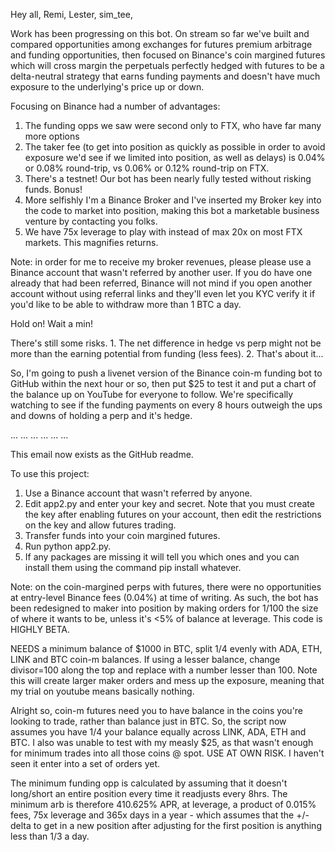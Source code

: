 Hey all, Remi, Lester, sim_tee,



Work has been progressing on this bot. On stream so far we've built and compared opportunities among exchanges for futures premium arbitrage and funding opportunities, then focused on Binance's coin margined futures which will cross margin the perpetuals perfectly hedged with futures to be a delta-neutral strategy that earns funding payments and doesn't have much exposure to the underlying's price up or down. 



Focusing on Binance had a number of advantages:



1. The funding opps we saw were second only to FTX, who have far many more options
2. The taker fee (to get into position as quickly as possible in order to avoid exposure we'd see if we limited into position, as well as delays) is 0.04% or 0.08% round-trip, vs 0.06% or 0.12% round-trip on FTX. 
3. There's a testnet! Our bot has been nearly fully tested without risking funds. Bonus!
4. More selfishly I'm a Binance Broker and I've inserted my Broker key into the code to market into position, making this bot a marketable business venture by contacting you folks. 
5. We have 75x leverage to play with instead of max 20x on most FTX markets. This magnifies returns. 



Note: in order for me to receive my broker revenues, please please use a Binance account that wasn't referred by another user. If you do have one already that had been referred, Binance will not mind if you open another account without using referral links and they'll even let you KYC verify it if you'd like to be able to withdraw more than 1 BTC a day. 



Hold on! Wait a min!



There's still some risks. 1. The net difference in hedge vs perp might not be more than the earning potential from funding (less fees). 2. That's about it...



So, I'm going to push a livenet version of the Binance coin-m funding bot to GitHub within the next hour or so, then put $25 to test it and put a chart of the balance up on YouTube for everyone to follow. We're specifically watching to see if the funding payments on every 8 hours outweigh the ups and downs of holding a perp and it's hedge. 



...
... ...
... ... ...



This email now exists as the GitHub readme. 



To use this project: 



1. Use a Binance account that wasn't referred by anyone. 
2. Edit app2.py and enter your key and secret. Note that you must create the key after enabling futures on your account, then edit the restrictions on the key and allow futures trading. 
3. Transfer funds into your coin margined futures. 
4. Run python app2.py. 
5. If any packages are missing it will tell you which ones and you can install them using the command pip install whatever. 



Note: on the coin-margined perps with futures, there were no opportunities at entry-level Binance fees (0.04%) at time of writing. As such, the bot has been redesigned to maker into position by making orders for 1/100 the size of where it wants to be, unless it's <5% of balance at leverage. This code is HIGHLY BETA. 



NEEDS a minimum balance of $1000 in BTC, split 1/4 evenly with ADA, ETH, LINK and BTC coin-m balances. If using a lesser balance, change divisor=100 along the top and replace with a number lesser than 100. Note this will create larger maker orders and mess up the exposure, meaning that my trial on youtube means basically nothing.




Alright so, coin-m futures need you to have balance in the coins you're looking to trade, rather than balance just in BTC. So, the script now assumes you have 1/4 your balance equally across LINK, ADA, ETH and BTC. I also was unable to test with my measly $25, as that wasn't enough for minimum trades into all those coins @ spot. USE AT OWN RISK. I haven't seen it enter into a set of orders yet.



The minimum funding opp is calculated by assuming that it doesn't long/short an entire position every time it readjusts every 8hrs. The minimum arb is therefore 410.625% APR, at leverage, a product of 0.015% fees, 75x leverage and 365x days in a year - which assumes that the +/- delta to get in a new position after adjusting for the first position is anything less than 1/3 a day.